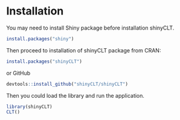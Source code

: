 
# Installation

You may need to install Shiny package before installation shinyCLT.

``` r
install.packages("shiny")
```

Then proceed to installation of shinyCLT package from CRAN:

```r
install.packages("shinyCLT")
```

or GitHub

```r
devtools::install_github("shinyCLT/shinyCLT")
```

Then you could load the library and run the application.

```r
library(shinyCLT)
CLT()
```
